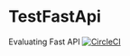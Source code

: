 # TestFastApi
Evaluating Fast API
[![CircleCI](https://circleci.com/gh/adrlud/TestFastApi.svg?style=svg)](https://circleci.com/gh/adrlud/TestFastApi)
